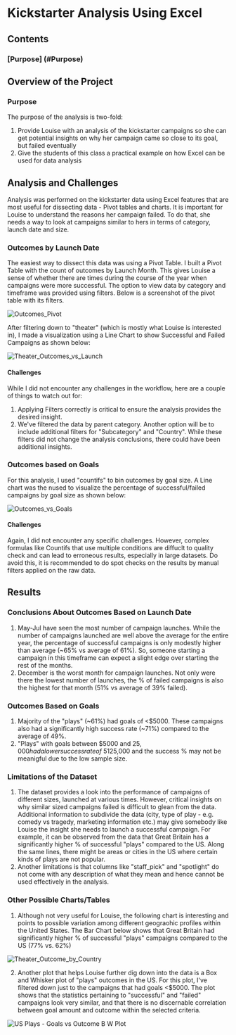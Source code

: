 # Kickstarter Analysis Using Excel

## Contents
### [Purpose] (#Purpose)


## Overview of the Project
### Purpose
The purpose of the analysis is two-fold:
1. Provide Louise with an analysis of the kickstarter campaigns so she can get potential insights on why her campaign came so close to its goal, but failed eventually
2. Give the students of this class a practical example on how Excel can be used for data analysis
## Analysis and Challenges
Analysis was performed on the kickstarter data using Excel features that are most useful for dissecting data - Pivot tables and charts. It is important for Louise to understand the reasons her campaign failed. To do that, she needs a way to look at campaigns similar to hers in terms of category, launch date and size.
### Outcomes by Launch Date
The easiest way to dissect this data was using a Pivot Table. I built a Pivot Table with the count of outcomes by Launch Month. This gives Louise a sense of whether there are  times during the course of the year when campaigns were more successful. The option to view data by category and timeframe was provided using filters. Below is a screenshot of the pivot table with its filters.

![Outcomes_Pivot](https://user-images.githubusercontent.com/81054290/115276323-80581a80-a108-11eb-9edf-f1def1dbc674.PNG)

After filtering down to "theater" (which is mostly what Louise is interested in), I made a visualization using a Line Chart to show Successful and Failed Campaigns as shown below: 

![Theater_Outcomes_vs_Launch](https://user-images.githubusercontent.com/81054290/115276633-df1d9400-a108-11eb-8621-87a546df4471.png)

#### Challenges
While I did not encounter any challenges in the workflow, here are a couple of things to watch out for:
1. Applying Filters correctly is critical to ensure the analysis provides the desired insight. 
2. We've filtered the data by parent category. Another option will be to include additional filters for "Subcategory" and "Country". While these filters did not change the analysis conclusions, there could have been additional insights.

### Outcomes based on Goals
For this analysis, I used "countifs" to bin outcomes by goal size. A Line chart was the nused to visualize the percentage of successful/failed campaigns by goal size as shown below:

![Outcomes_vs_Goals](https://user-images.githubusercontent.com/81054290/115279133-ec884d80-a10b-11eb-9877-c16344964fcc.png)

#### Challenges
Again, I did not encounter any specific challenges. However, complex formulas like Countifs that use multiple conditions are diffuclt to quality check and can lead to erroneous results, especially in large datasets. Do avoid this, it is recommended to do spot checks on the results by manual filters applied on the raw data.

## Results
### Conclusions About Outcomes Based on Launch Date
1. May-Jul have seen the most number of campaign launches. While the number of campaigns launched are well above the average for the entire year, the percentage of successful campaigns is only modestly higher than average (~65% vs average of 61%). So, someone starting a campaign in this timeframe can expect a slight edge over starting the rest of the months.
2. December is the worst month for campaign launches. Not only were there the lowest number of launches, the % of failed campaigns is also the highest for that month (51% vs average of 39% failed). 
### Outcomes Based on Goals
1. Majority of the "plays" (~61%) had goals of <$5000. These campaigns also had a significantly high success rate (~71%) compared to the average of 49%. 
2. "Plays" with goals between $5000 and $25,000 had a lower success rate of ~51%. Very few campaigns had goals >$25,000 and the success % may not be meanigful due to the low sample size.
### Limitations of the Dataset
1. The dataset provides a look into the performance of campaigns of different sizes, launched at various times. However, critical insights on why similar sized campaigns failed is difficult to glean from the data. Additional information to subdivide the data (city, type of play - e.g. comedy vs tragedy, marketing information etc.) may give somebody like Louise the insight she needs to launch a successful campaign. For example, it can be observed from the data that Great Britain has a significantly higher % of successful "plays" compared to the US. Along the same lines, there might be areas or cities in the US where certain kinds of plays are not popular.
2. Another limitations is that columns like "staff_pick" and "spotlight" do not come with any description of what they mean and hence cannot be used effectively in the analysis.

### Other Possible Charts/Tables
1. Although not very useful for Louise, the following chart is interesting and points to possible variation among different geograohic profiles within the United States. The Bar Chart below shows that Great Britain had significantly higher % of successful "plays" campaigns compared to the US (77% vs. 62%)

![Theater_Outcome_by_Country](https://user-images.githubusercontent.com/81054290/115305003-451b1300-a12b-11eb-8db0-8dbedb0b9182.png)

2. Another plot that helps Louise further dig down into the data is a Box and Whisker plot of "plays" outcomes in the US. For this plot, I've filtered down just to the campaigns that had goals <$5000. The plot shows that the statistics pertaining to "successful" and "failed" campaigns look very similar, and that there is no discernable correlation between goal amount and outcome within the selected criteria.

![US Plays - Goals vs Outcome B W Plot](https://user-images.githubusercontent.com/81054290/115427001-aa701200-a1c6-11eb-9296-183da8f72a9f.png)



